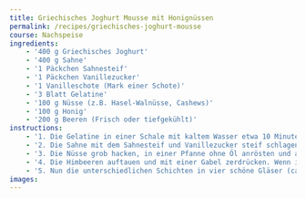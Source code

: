 ```yaml
---
title: Griechisches Joghurt Mousse mit Honignüssen 
permalink: /recipes/griechisches-joghurt-mousse
course: Nachspeise
ingredients: 
    - '400 g Griechisches Joghurt'
    - '400 g Sahne'
    - '1 Päckchen Sahnesteif'
    - '1 Päckchen Vanillezucker'
    - '1 Vanilleschote (Mark einer Schote)'
    - '3 Blatt Gelatine'
    - '100 g Nüsse (z.B. Hasel-Walnüsse, Cashews)'
    - '100 g Honig'
    - '200 g Beeren (Frisch oder tiefgekühlt)'
instructions: 
    - '1. Die Gelatine in einer Schale mit kaltem Wasser etwa 10 Minuten einweichen. Die Gelatine in einem Topf mit etwa 4 Esslöffel griechischem Joghurt vermengen und erwärmen bis sich die Gelatine vollständig auflöst.'
    - '2. Die Sahne mit dem Sahnesteif und Vanillezucker steif schlagen und mit der aufgelösten Gelatine unter den Joghurt rühren. Das Mark einer Vanilleschote ausschaben und ebenfalls untermischen.'
    - '3. Die Nüsse grob hacken, in einer Pfanne ohne Öl anrösten und anschließend mit dem Honig vermischen.'
    - '4. Die Himbeeren auftauen und mit einer Gabel zerdrücken. Wenn ihr keine Körnchen haben möchtet, dann könnt ihr die Himbeeren durch ein Sieb streichen (passieren).'
    - '5. Nun die unterschiedlichen Schichten in vier schöne Gläser (ca. 0,2l) füllen. Nun für etwa 4 Stunden im Kühlschrank fest werden lassen. Vor dem Servieren noch mit frischen Himbeeren und ein paar Nüssen in Honig dekorieren.'
images: 
---
```


